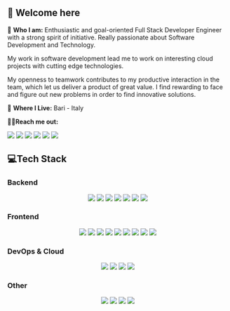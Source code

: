 ## 👋 Welcome here 

🔨 **Who I am:** Enthusiastic and goal-oriented Full Stack Developer Engineer with a strong spirit of initiative. Really passionate about Software Development and Technology.

My work in software development lead me to work on interesting cloud projects with cutting edge technologies.

My openness to teamwork contributes to my productive interaction in the team, which let us deliver a product of great value. I find rewarding to face and figure out new problems in order to find innovative solutions.

📍 **Where I Live:** Bari - Italy

🙋‍♂️**Reach me out:**

[![](https://img.shields.io/badge/-Linkedin-informational?style=for-the-badge&logo=linkedin&logoColor=white&color=2867B2)](https://www.linkedin.com/in/antonioesposito4/)
[![](https://img.shields.io/badge/-blog-informational?style=for-the-badge&logo=wordpress&logoColor=white&color=21759B)](https://www.codewithespo.com/)
[![](https://img.shields.io/badge/-Telegram-informational?style=for-the-badge&logo=telegram&logoColor=white&color=0088cc)](https://t.me/anton_espo)
[![](https://img.shields.io/badge/-Instagram-informational?style=for-the-badge&logo=instagram&logoColor=white&color=C13584)](https://www.instagram.com/anton_espo/)
[![](https://img.shields.io/badge/-Dev-informational?style=for-the-badge&logo=dev.to&logoColor=white&color=000000)](https://dev.to/antonespo)
[![](https://img.shields.io/badge/-Facebook-informational?style=for-the-badge&logo=facebook&logoColor=white&color=3b5998)](https://www.facebook.com/antonio.esposito.04/)

## 💻Tech Stack
### Backend

<div align="center">
  
  ![](https://img.shields.io/badge/-.NET-informational?style=for-the-badge&logo=.net&logoColor=white&color=512BD4)
  ![](https://img.shields.io/badge/-C%23-informational?style=for-the-badge&logo=CSharp&logoColor=white&color=239120)
  ![](https://img.shields.io/badge/-Express.js-informational?style=for-the-badge&logo=Express&logoColor=white&color=%23404d59)
  ![](https://img.shields.io/badge/-Typescript-informational?style=for-the-badge&logo=Typescript&logoColor=white&color=3178C6)
  ![](https://img.shields.io/badge/-Python-informational?style=for-the-badge&logo=python&logoColor=white&color=3776AB)
  ![](https://img.shields.io/badge/-graphql-informational?style=for-the-badge&logo=graphql&logoColor=white&color=E10098)
  ![](https://img.shields.io/badge/-apollo-informational?style=for-the-badge&logo=apollographql&logoColor=white&color=311C87)
  
</div>

### Frontend

<div align="center">
  
  ![](https://img.shields.io/badge/-Typescript-informational?style=for-the-badge&logo=Typescript&logoColor=white&color=3178C6)
  ![](https://img.shields.io/badge/-angular-informational?style=for-the-badge&logo=angular&logoColor=white&color=DD0031)
  ![](https://img.shields.io/badge/-redux-informational?style=for-the-badge&logo=redux&logoColor=white&color=764ABC)
  ![](https://img.shields.io/badge/-rxjs-informational?style=for-the-badge&logo=reactivex&logoColor=white&color=B7178C)
  ![](https://img.shields.io/badge/-react-informational?style=for-the-badge&logo=react&logoColor=%2361DAFB&color=%23404d59)
  ![](https://img.shields.io/badge/-mobx-informational?style=for-the-badge&logo=mobx&logoColor=white&color=FF9955)
  ![](https://img.shields.io/badge/-bootstrap-informational?style=for-the-badge&logo=bootstrap&logoColor=white&color=7952B3)
  ![](https://img.shields.io/badge/-html5-informational?style=for-the-badge&logo=html5&logoColor=white&color=E34F26)
  ![](https://img.shields.io/badge/-css3-informational?style=for-the-badge&logo=css3&logoColor=white&color=1572B6)
  
</div>

### DevOps & Cloud

<div align="center">
  
  ![](https://img.shields.io/badge/-microsoft%20azure-informational?style=for-the-badge&logo=microsoftazure&logoColor=white&color=0078D4)
  ![](https://img.shields.io/badge/-aws-informational?style=for-the-badge&logo=amazonaws&logoColor=white&color=232F3E)
  ![](https://img.shields.io/badge/-firebase-informational?style=for-the-badge&logo=firebase&logoColor=black&color=FFCA28)
  ![](https://img.shields.io/badge/-docker-informational?style=for-the-badge&logo=docker&logoColor=white&color=2496ED)
</div>

### Other
<div align="center">
  
  ![](https://img.shields.io/badge/-postman-informational?style=for-the-badge&logo=postman&logoColor=white&color=FF6C37)
  ![](https://img.shields.io/badge/-swagger-informational?style=for-the-badge&logo=swagger&logoColor=black&color=85EA2D)
  ![](https://img.shields.io/badge/-eslint-informational?style=for-the-badge&logo=eslint&logoColor=white&color=4B32C3)
  ![](https://img.shields.io/badge/-wordpress-informational?style=for-the-badge&logo=wordpress&logoColor=white&color=21759B)
  
</div>
